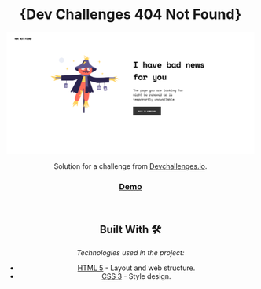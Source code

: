 <h1 align="center">{Dev Challenges 404 Not Found}</h1>

![Image Alt](https://github.com/Codelock00/devchallenge/blob/617f5ae839354eb2b7669a3b9a0ecde3e494d8b0/404-not-found/404-challenge.png)

<div align="center">
   Solution for a challenge from  <a href="http://devchallenges.io" target="_blank">Devchallenges.io</a>.
</div>

<div align="center">


<div align="center">
  <h3>
    <a href="https://codelock00.github.io/devchallenge/404-not-found/">
      Demo
    </a>
  </h3>
</div>

<br>

## Built With 🛠️

_Technologies used in the project:_

* [HTML 5](https://es.wikipedia.org/wiki/HTML) - Layout and web structure.
* [CSS 3](https://es.wikipedia.org/wiki/Hoja_de_estilos_en_cascada) - Style design.

<br>
